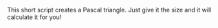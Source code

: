 This short script creates a Pascal triangle. Just give it the size and it will calculate it for you!